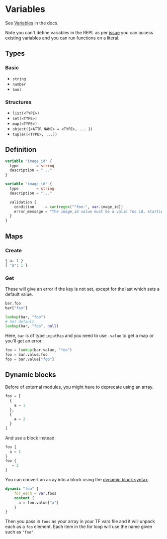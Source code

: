 # Variables

See [Variables](https://www.terraform.io/docs/configuration/variables.html) in the docs.

Note you can't define variables in the REPL as per [issue](https://github.com/hashicorp/terraform/issues/19034) you can access existing variables and you can run functions on a literal.


## Types

### Basic

- `string`
- `number`
- `bool`

### Structures

- `list(<TYPE>)`
- `set(<TYPE>)`
- `map(<TYPE>)`
- `object({<ATTR NAME> = <TYPE>, ... })`
- `tuple([<TYPE>, ...])`


## Definition

```terraform
variable "image_id" {
  type        = string
  description = "..."
}
```

```terraform
variable "image_id" {
  type        = string
  description = "..."

  validation {
    condition     = can(regex("^foo-", var.image_id))
    error_message = "The image_id value must be a valid foo id, starting with \"foo-\"."
  }
}
```

## Maps

### Create

```terraform
{ a: 1 }
{ "a": 1 }
```

### Get

These will give an error if the key is not set, except for the last which sets a default value.

```terraform
bar.foo
bar["foo"]

lookup(bar, "foo")
# Set default.
lookup(bar, "foo", null)
```

Here, `bar` is of type `inputMap` and you need to use `.value` to get a map or you'll get an error.

```terraform
foo = lookup(bar.value, "foo")
foo = bar.value.foo
foo = bar.value["foo"]
```


## Dynamic blocks

Before of external modules, you might have to deprecate using an array.

```terraform
foo = [
  {
    a = 1
  },
  {
    a = 2
  }
]
```

And use a block instead:

```terraform
foo {
  a = 1
}
foo {
   = 2
}
```

You can convert an array into a block using the [dynamic block syntax](https://www.terraform.io/docs/configuration/expressions.html#dynamic-blocks).

```terraform
dynamic "foo" {
    for_each = var.foos
    content {
      a = foo.value["a"]
    }
}
```

Then you pass in `foos` as your array in your TF vars file and it will unpack each as a `foo` element. Each item in the for loop will use the name given such as `"foo"`.
